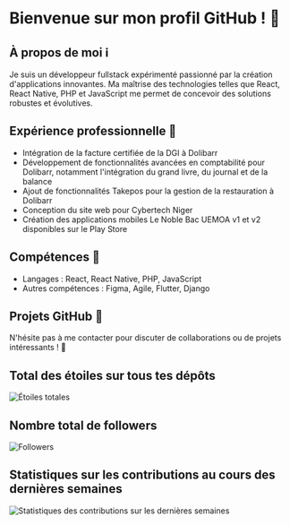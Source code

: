 # Bienvenue sur mon profil GitHub ! 👋

## À propos de moi ℹ️
Je suis un développeur fullstack expérimenté passionné par la création d'applications innovantes. Ma maîtrise des technologies telles que React, React Native, PHP et JavaScript me permet de concevoir des solutions robustes et évolutives.

## Expérience professionnelle 💼
- Intégration de la facture certifiée de la DGI à Dolibarr
- Développement de fonctionnalités avancées en comptabilité pour Dolibarr, notamment l'intégration du grand livre, du journal et de la balance
- Ajout de fonctionnalités Takepos pour la gestion de la restauration à Dolibarr
- Conception du site web pour Cybertech Niger
- Création des applications mobiles Le Noble Bac UEMOA v1 et v2 disponibles sur le Play Store

## Compétences 🚀
- Langages : React, React Native, PHP, JavaScript
- Autres compétences : Figma, Agile, Flutter, Django

## Projets GitHub 🌟


N'hésite pas à me contacter pour discuter de collaborations ou de projets intéressants ! 📧

## Total des étoiles sur tous tes dépôts

![Étoiles totales](https://img.shields.io/github/stars/lepronet85?affiliations=OWNER&style=social)

## Nombre total de followers

![Followers](https://img.shields.io/github/followers/lepronet85?style=social)

## Statistiques sur les contributions au cours des dernières semaines

![Statistiques des contributions sur les dernières semaines](https://img.shields.io/github/commit-activity/w/lepronet85?style=social)
